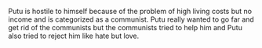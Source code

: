 Putu is hostile to himself because of the problem of high living costs but no income and is categorized as a communist. Putu really wanted to go far and get rid of the communists but the communists tried to help him and Putu also tried to reject him like hate but love.
